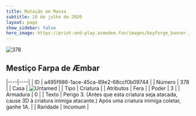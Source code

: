 ```yaml
---
title: Mutação em Massa
subtitle: 10 de julho de 2020
layout: page
show_sidebar: false
hero_image: https://print-and-play.asmodee.fun/images/keyforge_banner.jpg
---
```


![378](https://cdn.keyforgegame.com/media/card_front/pt/479_378_J5GC7PF4GJ45_pt.png)

## Mestiço Farpa de Æmbar

|----|----|
| ID | a495f986-1ace-45ca-89e2-68ccf0b09744 |
| Número | 378 |
| Casa | ![Untamed](https://archonarcana.com/images/thumb/b/bd/Untamed.png/22px-Untamed.png "Indomados") |
| Tipo | Criatura |
| Atributos | Fera |
| Poder | 3 |
| Armadura | 0 |
| Texto | Perigo 3. (Antes que esta criatura seja atacada, cause 3D à criatura inimiga atacante.) Após uma criatura inimiga coletar, ganhe 1A. |
| Raridade | Incomum |
